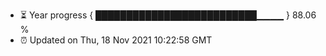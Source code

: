 - ⏳ Year progress { ██████████████████████████▁▁▁▁ } 88.06 %
- ⏰ Updated on Thu, 18 Nov 2021 10:22:58 GMT


